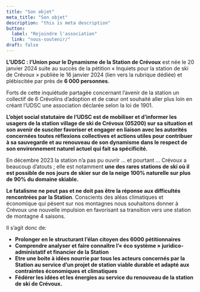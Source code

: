 ```yaml
---
title: "Son objet"
meta_title: "Son objet"
description: "this is meta description"
button:
  label: "Rejoindre l'association"
  link: "nous-soutenir/"
draft: false
---
```


**L’UDSC : l’Union pour le Dynamisme de la Station de Crévoux** est née le 20 janvier 2024 suite au succès de la pétition « Inquiets pour la station de ski de Crévoux » publiée le 16 janvier 2024 (lien vers la rubrique dédiée) et plébiscitée par près de **6 000 personnes**.

Forts de cette inquiétude partagée concernant l’avenir de la station un collectif de 6 Crévolins d’adoption et de cœur ont souhaité aller plus loin en créant l’UDSC une association déclarée selon la loi de 1901.

**L’objet social statutaire de l’UDSC est de mobiliser et d’informer les usagers de la station village de ski de Crévoux (05200) sur sa situation et son avenir de susciter favoriser et engager en liaison avec les autorités concernées toutes réflexions collectives et actions utiles pour contribuer à sa sauvegarde et au renouveau de son dynamisme dans le respect de son environnement naturel actuel qui fait sa spécificité.**

En décembre 2023 la station n’a pas pu ouvrir … et pourtant … Crévoux a beaucoup d’atouts ; elle est notamment **une des rares stations de ski où il est possible de nos jours de skier sur de la neige 100% naturelle sur plus de 90% du domaine skiable.**

**Le fatalisme ne peut pas et ne doit pas être la réponse aux difficultés rencontrées par la Station**. Conscients des aléas climatiques et économique qui pèsent sur nos montagnes nous souhaitons donner à Crévoux une nouvelle impulsion en favorisant sa transition vers une station de montagne 4 saisons.

Il s’agit donc de:

- **Prolonger en le structurant l’élan citoyen des 6000 pétitionnaires**
- **Comprendre analyser et faire connaître l’« éco système » juridico- administatif et financier de la Station**
- **Etre une boite à idées nourrie par tous les acteurs concernés par la Station au service d’un projet de station viable durable et adapté aux contraintes économiques et climatiques**
- **Fédérer les idées et les énergies au service du renouveau de la station de ski de Crévoux.**
  <br>
  <br>
  <br>
  <br>
